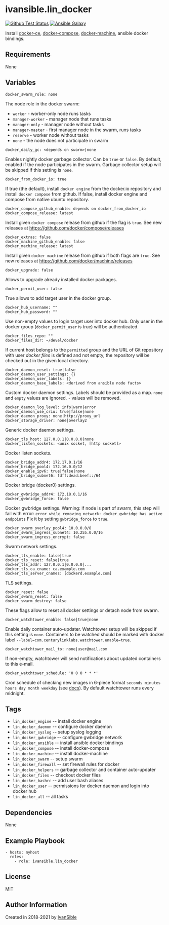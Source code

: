 # ivansible.lin_docker

[![Github Test Status](https://github.com/ivansible/lin-docker/workflows/test/badge.svg?branch=master)](https://github.com/ivansible/lin-docker/actions)
[![Ansible Galaxy](https://img.shields.io/badge/galaxy-ivansible.lin__docker-68a.svg?style=flat)](https://galaxy.ansible.com/ivansible/lin_docker/)

Install
[docker-ce](https://docs.docker.com/install/linux/docker-ce/ubuntu/#install-using-the-repository),
[docker-compose](https://docs.docker.com/compose/install/#install-compose),
[docker-machine](https://docs.docker.com/machine/install-machine/#install-machine-directly),
ansible docker bindings.


## Requirements

None


## Variables

    docker_swarm_role: none
The node role in the docker swarm:
- `worker` - worker-only node runs tasks
- `manager-worker` - manager node that runs tasks
- `manager-only` - manager node without tasks
- `manager-master` - first manager node in the swarm, runs tasks
- `reserve` - worker node without tasks
- `none` - the node does not participate in swarm

```
docker_daily_gc: <depends on swarm>|none
```
Enables nightly docker garbage collector. Can be `true` or `false`. By default, enabled if the node participates in the swarm.
Garbage collector setup will be skipped if this setting is `none`.

    docker_from_docker_io: true
If true (the default), install `docker engine` from the docker.io
repository and install `docker compose` from github.
If false, install docker engine and compose from native ubuntu repository.

    docker_compose_github_enable: depends on docker_from_docker_io
    docker_compose_release: latest
Install given `docker compose` release from github if the flag is `true`.
See new releases at https://github.com/docker/compose/releases

    docker_extras: false
    docker_machine_github_enable: false
    docker_machine_release: latest
Install given `docker machine` release from github if both flags are `true`.
See new releases at https://github.com/docker/machine/releases

    docker_upgrade: false
Allows to upgrade already installed docker packages.

    docker_permit_user: false
True allows to add target user in the docker group.

    docker_hub_username: ""
    docker_hub_password: ""
Use non-empty values to login target user into docker hub. Only user
in the docker group (`docker_permit_user` is true) will be authenticated.

    docker_files_repo: ""
    docker_files_dir: ~/devel/docker
If current host belongs to the `permitted` group and the URL of Git repository
with user _docker files_ is defined and not empty, the repository will be
checked out in the given local directory.

    docker_daemon_reset: true|false
    docker_daemon_user_settings: {}
    docker_daemon_user_labels: {}
    docker_daemon_base_labels: <derived from ansible node facts>
Custom docker daemon settings.
Labels should be provided as a map.
`none` and `empty` values are ignored. `-` values will be removed.

    docker_daemon_log_level: info|warn|error
    docker_daemon_use_criu: true|false|none
    docker_daemon_proxy: none|http://proxy_url
    docker_storage_driver: none|overlay2
Generic docker daemon settings.

    docker_tls_host: 127.0.0.1|0.0.0.0|none
    docker_listen_sockets: <unix socket, [http socket]>
Docker listen sockets.

    docker_bridge_addr4: 172.17.0.1/16
    docker_bridge_pool4: 172.16.0.0/12
    docker_enable_ipv6: true|false|none
    docker_bridge_subnet6: fdff:dead:beef::/64
Docker bridge (docker0) settings.

    docker_gwbridge_addr4: 172.18.0.1/16
    docker_gwbridge_force: false
Docker gwbridge settings.
Warning: if node is part of swarm, this step will fail with error:
`error while removing network: docker_gwbridge has active endpoints`
Fix it by setting `gwbridge_force` to `true`.

    docker_swarm_overlay_pool4: 10.0.0.0/8
    docker_swarm_ingress_subnet4: 10.255.0.0/16
    docker_swarm_ingress_encrypt: false
Swarm network settings.

    docker_tls_enable: false|true
    docker_tls_reset: false|true
    docker_tls_addr: 127.0.0.1|0.0.0.0|...
    docker_tls_ca_cname: ca.example.com
    docker_tls_server_cnames: [dockerd.example.com]
TLS settings.

    docker_reset: false
    docker_swarm_reset: false
    docker_swarm_destroy: false
These flags allow to reset all docker settings or detach node from swarm.

    docker_watchtower_enable: false|true|none
Enable daily container auto-updater.
Watchtower setup will be skipped if this setting is `none`.
Containers to be watched should be marked with docker label
`--label=com.centurylinklabs.watchtower.enable=true`.

    docker_watchtower_mail_to: none|user@mail.com
If non-empty, watchtower will send notifications about updated
containers to this e-mail.

    docker_watchtower_schedule: '0 0 0 * * *'
Cron schedule of checking new images in 6-piece format
`seconds minutes hours day month weekday`
(see [docs](https://pkg.go.dev/github.com/robfig/cron@v1.2.0?tab=doc#hdr-CRON_Expression_Format)).
By default watchtower runs every midnight.


## Tags

- `lin_docker_engine`  -- install docker engine
- `lin_docker_daemon`  -- configure docker daemon
- `lin_docker_syslog`  -- setup syslog logging
- `lin_docker_gwbridge`  -- configure gwbridge network
- `lin_docker_ansible` -- install ansible docker bindings
- `lin_docker_compose` -- install docker-compose
- `lin_docker_machine` -- install docker-machine
- `lin_docker_swarm` -- setup swarm
- `lin_docker_firewall` -- set firewall rules for docker
- `lin_docker_helpers` -- garbage collector and container auto-updater
- `lin_docker_files` -- checkout docker files
- `lin_docker_bashrc` -- add user bash aliases
- `lin_docker_user` -- permissions for docker daemon
                       and login into docker hub
- `lin_docker_all` -- all tasks


## Dependencies

None


## Example Playbook

    - hosts: myhost
      roles:
        - role: ivansible.lin_docker


## License

MIT


## Author Information

Created in 2018-2021 by [IvanSible](https://github.com/ivansible)
